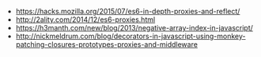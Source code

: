 * https://hacks.mozilla.org/2015/07/es6-in-depth-proxies-and-reflect/
* http://2ality.com/2014/12/es6-proxies.html
* https://h3manth.com/new/blog/2013/negative-array-index-in-javascript/
* http://nickmeldrum.com/blog/decorators-in-javascript-using-monkey-patching-closures-prototypes-proxies-and-middleware